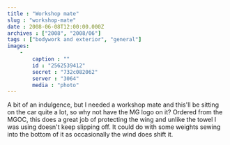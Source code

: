 ```yaml
---
title : "Workshop mate"
slug : "workshop-mate"
date : 2008-06-08T12:00:00.000Z
archives : ["2008", "2008/06"]
tags : ["bodywork and exterior", "general"]
images:
    -
        caption : ""
        id : "2562539412"
        secret : "732c082062"
        server : "3064"
        media : "photo"
---
```


A bit of an indulgence, but I needed a workshop mate and this'll be sitting on the car quite a lot, so why not have the MG logo on it? Ordered from the MGOC, this does a great job of protecting the wing and unlike the towel I was using doesn't keep slipping off. It could do with some weights sewing into the bottom of it as occasionally the wind does shift it.